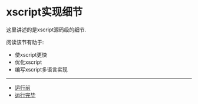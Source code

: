 # xscript实现细节
这里讲述的是xscript源码级的细节.

阅读该节有助于:
  
  - 使xscript更快
  - 优化xscript
  - 编写xscript多语言实现

- - -

  - [运行前](before-run.md)
  - [运行完毕](after-run.md)
